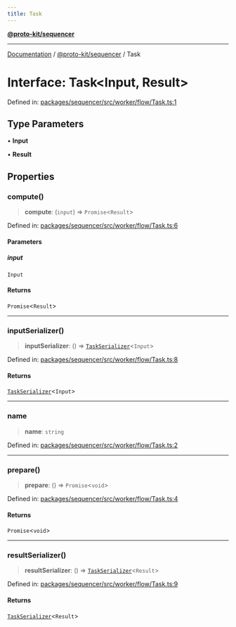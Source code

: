 ```yaml
---
title: Task
---
```


[**@proto-kit/sequencer**](../README.md)

***

[Documentation](../../../README.md) / [@proto-kit/sequencer](../README.md) / Task

# Interface: Task\<Input, Result\>

Defined in: [packages/sequencer/src/worker/flow/Task.ts:1](https://github.com/proto-kit/framework/blob/b953c754e500c62f01fbbd6d09adfb2f5577269d/packages/sequencer/src/worker/flow/Task.ts#L1)

## Type Parameters

• **Input**

• **Result**

## Properties

### compute()

> **compute**: (`input`) => `Promise`\<`Result`\>

Defined in: [packages/sequencer/src/worker/flow/Task.ts:6](https://github.com/proto-kit/framework/blob/b953c754e500c62f01fbbd6d09adfb2f5577269d/packages/sequencer/src/worker/flow/Task.ts#L6)

#### Parameters

##### input

`Input`

#### Returns

`Promise`\<`Result`\>

***

### inputSerializer()

> **inputSerializer**: () => [`TaskSerializer`](TaskSerializer.md)\<`Input`\>

Defined in: [packages/sequencer/src/worker/flow/Task.ts:8](https://github.com/proto-kit/framework/blob/b953c754e500c62f01fbbd6d09adfb2f5577269d/packages/sequencer/src/worker/flow/Task.ts#L8)

#### Returns

[`TaskSerializer`](TaskSerializer.md)\<`Input`\>

***

### name

> **name**: `string`

Defined in: [packages/sequencer/src/worker/flow/Task.ts:2](https://github.com/proto-kit/framework/blob/b953c754e500c62f01fbbd6d09adfb2f5577269d/packages/sequencer/src/worker/flow/Task.ts#L2)

***

### prepare()

> **prepare**: () => `Promise`\<`void`\>

Defined in: [packages/sequencer/src/worker/flow/Task.ts:4](https://github.com/proto-kit/framework/blob/b953c754e500c62f01fbbd6d09adfb2f5577269d/packages/sequencer/src/worker/flow/Task.ts#L4)

#### Returns

`Promise`\<`void`\>

***

### resultSerializer()

> **resultSerializer**: () => [`TaskSerializer`](TaskSerializer.md)\<`Result`\>

Defined in: [packages/sequencer/src/worker/flow/Task.ts:9](https://github.com/proto-kit/framework/blob/b953c754e500c62f01fbbd6d09adfb2f5577269d/packages/sequencer/src/worker/flow/Task.ts#L9)

#### Returns

[`TaskSerializer`](TaskSerializer.md)\<`Result`\>
